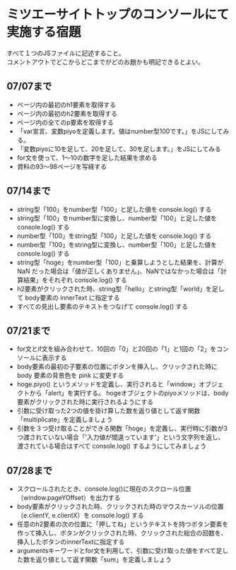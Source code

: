 # ミツエーサイトトップのコンソールにて実施する宿題

すべて１つのJSファイルに記述すること。  
コメントアウトでどこからどこまでがどのお題かも明記できるとよい。


## 07/07まで

- ページ内の最初のh1要素を取得する
- ページ内の最初のh2要素を取得する
- ページ内の全てのp要素を取得する
- 「var宣言、変数piyoを定義します。値はnumber型100です。」をJSにしてみる。
- 「変数piyoに10を足して、20を足して、30を足します。」をJSにしてみる
- for文を使って、1〜10の数字を足した結果を求める
- 資料の93〜98ページを写経する


## 07/14まで

- string型「100」をnumber型「100」と足した値を console.log() する
- string型「100」をnumber型に変換し、number型「100」と足した値を console.log() する
- number型「100」をstring型「100」と足した値を console.log() する
- number型「100」をstring型に変換し、number型「100」と足した値を console.log() する
- string型「hoge」をnumber型「100」と乗算しようとした結果を、計算が NaN だった場合は「値が正しくありません」、NaNではなかった場合は「計算結果」をそれぞれ console.log() する
- h2要素がクリックされた時、string型「hello」とstring型「world」を足して body要素の innerText に指定する
- すべての見出し要素のテキストをつなげて console.log() する


## 07/21まで

- for文とif文を組み合わせて、10回の「0」と20回の「1」と1回の「2」をコンソールに表示する
- body要素の最初の子要素の位置にボタンを挿入し、クリックされた時に body 要素の背景色を pink に変更する
- hoge.piyo() というメソッドを定義し、実行されると「window」オブジェクトから「alert」を実行する。 hogeオブジェクトのpiyoメソッドは、body要素がクリックされた時に実行されるようにする
- 引数に受け取った2つの値を掛け算した数を返り値として返す関数「multiplicate」を定義しましょう
- 引数を３つ受け取ることができる関数「hoge」を定義し、実行時に引数が3つ渡されていない場合「'入力値が間違っています'」という文字列を返し、渡されている場合はすべて console.log() するようにしてみましょう


## 07/28まで

- スクロールされたとき、console.log()に現在のスクロール位置（window.pageYOffset）を出力する
- body要素がクリックされた時、クリックされた時のマウスカーソルの位置（e.clientY, e.clientX）を console.log() する
- 任意のh2要素の次の位置に「押してね」というテキストを持つボタン要素を作って挿入し、ボタンがクリックされた時、クリックされた総合の回数を、挿入したボタンのinnerTextに指定する
- argumentsキーワードとfor文を利用して、引数に受け取った値をすべて足した数を返り値として返す関数「sum」を定義しましょう

